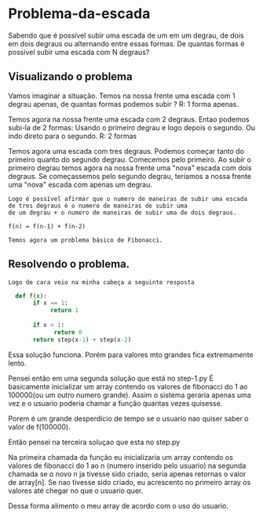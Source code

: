 # Problema-da-escada
  Sabendo que é possível subir uma escada de um em um degrau, de dois em dois degraus ou alternando entre essas formas.
  De quantas formas é possível subir uma escada com N degraus?
  
  
  
## Visualizando o problema

  Vamos imaginar a situação.
  Temos na nossa frente uma escada com 1 degrau apenas, de quantas formas podemos subir ?
    R: 1 forma apenas.
   
  
  Temos agora na nossa frente uma escada com 2 degraus. Entao podemos subi-la de 2 formas: Usando o primeiro degrau e logo depois o segundo. Ou indo direto para o segundo.
    R: 2 formas
    
   
  Temos agora uma escada com tres degraus.
    Podemos começar tanto do primeiro quanto do segundo degrau. Comecemos pelo primeiro.
    Ao subir o primeiro degrau temos agora na nossa frente uma "nova" escada com dois degraus.
    Se começassemos pelo segundo degrau, teríamos a nossa frente uma "nova" escada com apenas um degrau.
    
    Logo é possível afirmar que o numero de maneiras de subir uma escada de tres degraus é o numero de maneiras de subir uma 
    de um degrau + o numero de maneiras de subir uma de dois degraus.
    
    f(n) = f(n-1) + f(n-2)
    
    Temos agora um problema básico de Fibonacci.
    
 ## Resolvendo o problema.
 
    Logo de cara veio na minha cabeça a seguinte resposta
```python
  def f(x):
       if x == 1:
		    return 1
          
       if x < 1:
		     return 0
	   return step(x-1) + step(x-2)
```
   Essa solução funciona. Porém para valores mto grandes fica extremamente lento.
   
   
   Pensei então em uma segunda solução que está no step-1.py
   É basicamente inicializar um array contendo os valores de fibonacci do 1 ao 100000(ou um outro numero grande). Assim o sistema geraria apenas uma vez e o usuario poderia chamar a função quantas vezes quisesse.
   
   Porem é um grande desperdício de tempo se o usuario nao quiser saber o valor de f(100000).
   
   
   Então pensei na terceira soluçao que esta no step.py
   
   Na primeira chamada da função eu inicializaria um array contendo os valores de fibonacci do 1 ao n (numero inserido pelo usuario)
   na segunda chamada se o novo n ja tivesse sido criado, seria apenas retornas o valor de array[n].
   Se nao tivesse sido criado, eu acrescento no primeiro array os valores até chegar no que o usuario quer.
   
   Dessa forma alimento o meu array de acordo com o uso do usuario.
 
  
 
